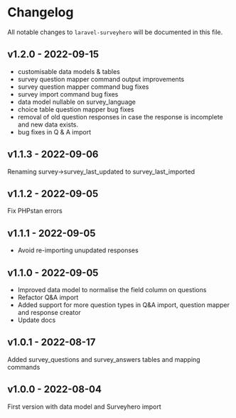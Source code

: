 # Changelog

All notable changes to `laravel-surveyhero` will be documented in this file.

## v1.2.0 - 2022-09-15

- customisable data models & tables
- survey question mapper command output improvements
- survey question mapper command bug fixes
- survey import command bug fixes
- data model nullable on survey_language
- choice table question mapper bug fixes
- removal of old question responses in case the response is incomplete and new data exists.
- bug fixes in Q & A import

## v1.1.3 - 2022-09-06

Renaming survey->survey_last_updated to survey_last_imported

## v1.1.2 - 2022-09-05

Fix PHPstan errors

## v1.1.1 - 2022-09-05

- Avoid re-importing unupdated responses

## v1.1.0 - 2022-09-05

- Improved data model to normalise the field column on questions
- Refactor Q&A import
- Added support for more question types in Q&A import, question mapper and response creator
- Update docs

## v1.0.1 - 2022-08-17

Added survey_questions and survey_answers tables and mapping commands

## v1.0.0 - 2022-08-04

First version with data model and Surveyhero import
